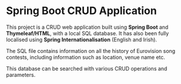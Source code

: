 # Spring Boot CRUD Application

This project is a CRUD web application built using **Spring Boot** and **Thymeleaf/HTML**, with a local SQL database. It has also been fully localised using **Spring Internationalisation** (English and Irish).

 The SQL file contains information on all the history of Eurovision song contests, including information such as location, venue name etc.

This database can be searched with various CRUD operations and parameters.
